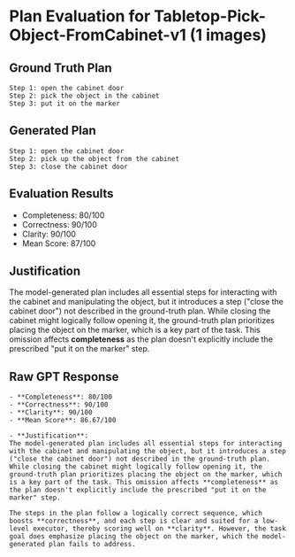 # Plan Evaluation for Tabletop-Pick-Object-FromCabinet-v1 (1 images)

## Ground Truth Plan
```
Step 1: open the cabinet door 
Step 2: pick the object in the cabinet 
Step 3: put it on the marker
```

## Generated Plan
```
Step 1: open the cabinet door
Step 2: pick up the object from the cabinet
Step 3: close the cabinet door
```

## Evaluation Results
- Completeness: 80/100
- Correctness: 90/100
- Clarity: 90/100
- Mean Score: 87/100

## Justification
The model-generated plan includes all essential steps for interacting with the cabinet and manipulating the object, but it introduces a step ("close the cabinet door") not described in the ground-truth plan. While closing the cabinet might logically follow opening it, the ground-truth plan prioritizes placing the object on the marker, which is a key part of the task. This omission affects **completeness** as the plan doesn't explicitly include the prescribed "put it on the marker" step.

## Raw GPT Response
```
- **Completeness**: 80/100  
- **Correctness**: 90/100  
- **Clarity**: 90/100  
- **Mean Score**: 86.67/100  

- **Justification**:  
The model-generated plan includes all essential steps for interacting with the cabinet and manipulating the object, but it introduces a step ("close the cabinet door") not described in the ground-truth plan. While closing the cabinet might logically follow opening it, the ground-truth plan prioritizes placing the object on the marker, which is a key part of the task. This omission affects **completeness** as the plan doesn't explicitly include the prescribed "put it on the marker" step.  

The steps in the plan follow a logically correct sequence, which boosts **correctness**, and each step is clear and suited for a low-level executor, thereby scoring well on **clarity**. However, the task goal does emphasize placing the object on the marker, which the model-generated plan fails to address.
```
